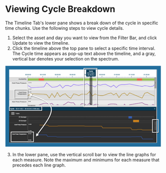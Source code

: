# Viewing Cycle Breakdown

 The Timeline Tab's lower pane shows a break down of the cycle in specific time chunks. Use the following steps to view cycle details.
 
 1. Select the asset and day you want to view from the Filter Bar, and click Update to view the timeline.
 2. Click the timeline above the top pane to select a specific time interval. The Cycle time appears as pop-up text above the timeline, and a gray, vertical bar denotes your selection on the spectrum.

![](timelineCycleBreakdown.png)

3. In the lower pane, use the vertical scroll bar to view the line graphs for each measure. Note the maximum and minimums for each measure that precedes each line graph.